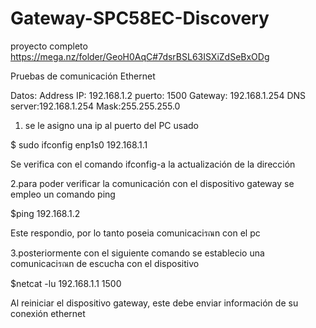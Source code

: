 # Gateway-SPC58EC-Discovery
proyecto completo
https://mega.nz/folder/GeoH0AqC#7dsrBSL63ISXiZdSeBxODg

Pruebas de comunicación Ethernet

Datos:
Address IP: 192.168.1.2 
puerto: 1500
Gateway: 192.168.1.254
DNS server:192.168.1.254
Mask:255.255.255.0



1. se le asigno una ip al puerto del PC usado

$ sudo ifconfig enp1s0 192.168.1.1


Se verifica con el comando ifconfig-a la actualización de la dirección


2.para poder verificar la comunicación con el dispositivo gateway se empleo un comando ping


$ping 192.168.1.2

Este respondio, por lo tanto poseia comunicaciรณn con el pc


3.posteriormente con el siguiente comando se establecio una comunicaciรณn de escucha con el dispositivo

$netcat -lu 192.168.1.1 1500

Al reiniciar el dispositivo gateway, este debe enviar información de su conexión ethernet


